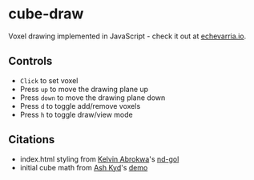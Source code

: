 # cube-draw
Voxel drawing implemented in JavaScript - check it out at <a href='http://echevarria.io/projects/cube-draw/'>echevarria.io</a>.

## Controls
<ul>
  <li><code>Click</code> to set voxel</li>
  <li>Press <code>up</code> to move the drawing plane up</li>
  <li>Press <code>down</code> to move the drawing plane down</li>
  <li>Press <code>d</code> to toggle add/remove voxels</li>
  <li>Press <code>h</code> to toggle draw/view mode</li>
</ul>

## Citations
<ul>
  <li>index.html styling from <a href = https://github.com/kelvinabrokwa>Kelvin Abrokwa</a>'s <a href = https://github.com/kelvinabrokwa/nd-gol/>nd-gol</a></li>
  <li>initial cube math from <a href = https://github.com/AshKyd>Ash Kyd</a>'s <a href = https://codepen.io/AshKyd/pen/JKGVmY>demo</a></li>
</ul>
